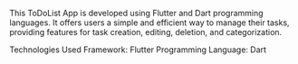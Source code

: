 This ToDoList App is developed using Flutter and Dart programming languages. It offers users a simple and efficient way to manage their tasks, providing features for task creation, editing, deletion, and categorization.

Technologies Used
Framework: Flutter
Programming Language: Dart